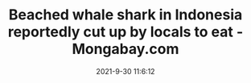 ---
"title": "Beached whale shark in Indonesia reportedly cut up by locals to eat - Mongabay.com"
"date": "2021-9-30 11:6:12"
"feed_name": "GOOGLENEWSDRILLING"
"feed_website": "https://news.google.com/search?q=drilling%2Bincident&hl=en-US&gl=US&ceid=US:en"
"feed_rss": "https://news.google.com/rss/search?q=drilling%2Bincident&hl=en-US&gl=US&ceid=US:en"
"link": "https://news.mongabay.com/2021/09/beached-whale-shark-in-indonesia-reportedly-cut-up-by-locals-to-eat/"
"source": "{'href': 'https://news.mongabay.com', 'title': 'Mongabay.com'}"
"file": "_posts/2021-1-1-b676ab0d6fc30b0375901640fff63868ad08c5aa.md"
"accident": "1"
"drilling": "0"
"dead": "0"
"injured": "0"
"arrested": "0"
"where": "unknown site"
"causes": "unknown"
"place": "unknown place"
---